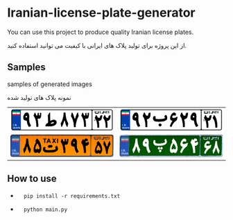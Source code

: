 # Iranian-license-plate-generator

You can use this project to produce quality Iranian license plates.

از این پروژه برای تولید پلاک های ایرانی با کیفیت می توانید استفاده کنید.

## Samples


samples of generated images

نمونه پلاک های تولید شده

<html>
<body>
    <table>
        <tr>
            <td><img src="./files/1.png" width="100%" height="100%"></td>
            <td><img src="./files/2.png" width="100%" height="100%"> </td>
        </tr>
        <tr>
            <td><img src="./files/3.png" width="100%" height="100%"></td>
            <td><img src="./files/4.png" width="100%" height="100%"></td>
        </tr>
    </table>
</body>
</html>

## How to use

- ```
    pip install -r requirements.txt
    ```
- ```
    python main.py 
    ```